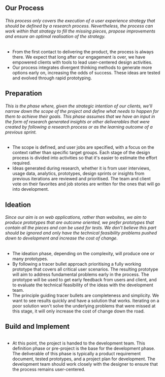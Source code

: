 
## Our Process
###### This process only covers the execution of a user experience strategy that should be defined by a research process. Nevertheless, the process can work within that strategy to fill the missing pieces, propose improvements and ensure an optimal realisation of the strategy.
- From the first contact to delivering the product, the process is always there. We expect that long after our engagement is over, we have empowered clients with tools to lead user-centered design activities.
- Our process integrates divergent thinking methods to generate more options early on, increasing the odds of success. These ideas are tested and evolved through rapid prototyping.

## Preparation
###### This is the phase where, given the strategic intention of our clients, we'll narrow down the scope of the project and define what needs to happen for them to achieve their goals. This phase assumes that we have an input in the form of research generated insights or other deliverables that were created by following a research process or as the learning outcome of a previous sprint.
- The scope is defined, and user jobs are specified, with a focus on the context rather than specific target groups. Each stage of the design process is divided into activities so that it's easier to estimate the effort required.
- Ideas generated during research, whether it is from user interviews, usage data, analytics, prototypes, design sprints or insights from previous iterations are reviewed and prioritised. The team and client vote on their favorites and job stories are written for the ones that will go into development.


## Ideation
###### Since our aim is on web applications, rather than websites, we aim to produce prototypes that are outcome oriented, we prefer prototypes that contain all the pieces and can be used for tests. We don't believe this part should be ignored and only have the technical feasibility problems pushed down to development and increase the cost of change.
- The ideation phase, depending on the complexity, will produce one or many prototypes.
- By following a tracer bullet approach prioritising a fully working prototype that covers all critical user scenarios. The resulting prototype will aim to address fundamental problems early in the process. The prototype will be used to get early feedback from users and client, and to evaluate the technical feasibility of the ideas with the development team. 
- The principle guiding tracer bullets are completeness and simplicity. We want to see results quickly and have a solution that works. Iterating on a poor solution won't solve the underlying problems that were missed at this stage, it will only increase the cost of change down the road.

## Build and Implement
###### 
- At this point, the project is handed to the development team. This definition phase or pre-project is the base for the development phase. The deliverable of this phase is typically a product requirement document, tested prototypes, and a project plan for development.
The development team should work closely with the designer to ensure that the process remains user-centered. 



